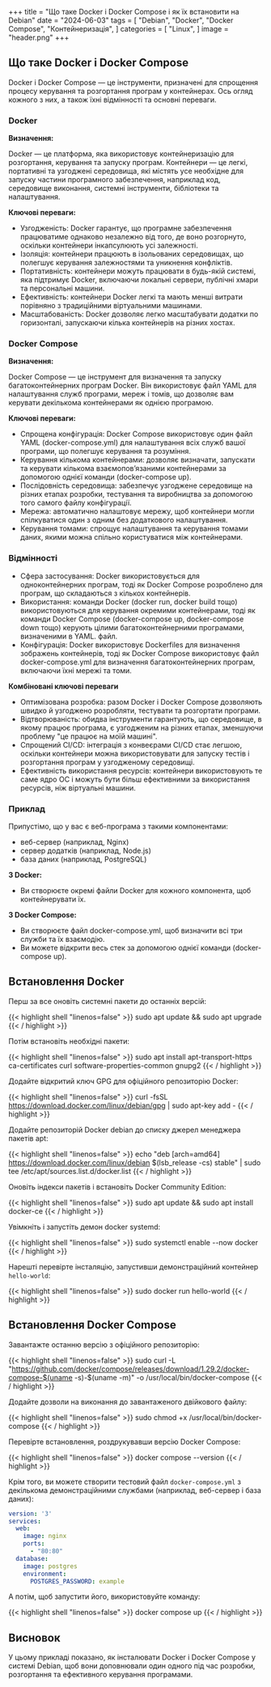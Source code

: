 +++
title = "Що таке Docker і Docker Compose і як їх встановити на Debian"
date = "2024-06-03"
tags = [
    "Debian",
    "Docker",
    "Docker Compose",
    "Контейнеризація",
]
categories = [
    "Linux",
]
image = "header.png"
+++

## Що таке Docker і Docker Compose

Docker і Docker Compose — це інструменти, призначені для спрощення процесу керування та розгортання програм у контейнерах. Ось огляд кожного з них, а також їхні відмінності та основні переваги.

### Docker

**Визначення:**

Docker — це платформа, яка використовує контейнеризацію для розгортання, керування та запуску програм. Контейнери — це легкі, портативні та узгоджені середовища, які містять усе необхідне для запуску частини програмного забезпечення, наприклад код, середовище виконання, системні інструменти, бібліотеки та налаштування.

**Ключові переваги:**

- Узгодженість: Docker гарантує, що програмне забезпечення працюватиме однаково незалежно від того, де воно розгорнуто, оскільки контейнери інкапсулюють усі залежності.
- Ізоляція: контейнери працюють в ізольованих середовищах, що полегшує керування залежностями та уникнення конфліктів.
- Портативність: контейнери можуть працювати в будь-якій системі, яка підтримує Docker, включаючи локальні сервери, публічні хмари та персональні машини.
- Ефективність: контейнери Docker легкі та мають менші витрати порівняно з традиційними віртуальними машинами.
- Масштабованість: Docker дозволяє легко масштабувати додатки по горизонталі, запускаючи кілька контейнерів на різних хостах.

### Docker Compose

**Визначення:**

Docker Compose — це інструмент для визначення та запуску багатоконтейнерних програм Docker. Він використовує файл YAML для налаштування служб програми, мереж і томів, що дозволяє вам керувати декількома контейнерами як однією програмою.

**Ключові переваги:**

- Спрощена конфігурація: Docker Compose використовує один файл YAML (docker-compose.yml) для налаштування всіх служб вашої програми, що полегшує керування та розуміння.
- Керування кількома контейнерами: дозволяє визначати, запускати та керувати кількома взаємопов’язаними контейнерами за допомогою однієї команди (docker-compose up).
- Послідовність середовища: забезпечує узгоджене середовище на різних етапах розробки, тестування та виробництва за допомогою того самого файлу конфігурації.
- Мережа: автоматично налаштовує мережу, щоб контейнери могли спілкуватися один з одним без додаткового налаштування.
- Керування томами: спрощує налаштування та керування томами даних, якими можна спільно користуватися між контейнерами.

### Відмінності

- Сфера застосування: Docker використовується для одноконтейнерних програм, тоді як Docker Compose розроблено для програм, що складаються з кількох контейнерів.
- Використання: команди Docker (docker run, docker build тощо) використовуються для керування окремими контейнерами, тоді як команди Docker Compose (docker-compose up, docker-compose down тощо) керують цілими багатоконтейнерними програмами, визначеними в YAML. файл.
- Конфігурація: Docker використовує Dockerfiles для визначення зображень контейнерів, тоді як Docker Compose використовує файл docker-compose.yml для визначення багатоконтейнерних програм, включаючи їхні мережі та томи.

**Комбіновані ключові переваги**

- Оптимізована розробка: разом Docker і Docker Compose дозволяють швидко й узгоджено розробляти, тестувати та розгортати програми.
- Відтворюваність: обидва інструменти гарантують, що середовище, в якому працює програма, є узгодженим на різних етапах, зменшуючи проблему "це працює на моїй машині".
- Спрощений CI/CD: інтеграція з конвеєрами CI/CD стає легшою, оскільки контейнери можна використовувати для запуску тестів і розгортання програм у узгодженому середовищі.
- Ефективність використання ресурсів: контейнери використовують те саме ядро ​​ОС і можуть бути більш ефективними за використання ресурсів, ніж віртуальні машини.

### Приклад

Припустімо, що у вас є веб-програма з такими компонентами:

- веб-сервер (наприклад, Nginx)
- сервер додатків (наприклад, Node.js)
- база даних (наприклад, PostgreSQL)

**З Docker:**

- Ви створюєте окремі файли Docker для кожного компонента, щоб контейнерувати їх.

**З Docker Compose:**

- Ви створюєте файл docker-compose.yml, щоб визначити всі три служби та їх взаємодію.
- Ви можете відкрити весь стек за допомогою однієї команди (docker-compose up).

## Встановлення Docker 

Перш за все оновіть системні пакети до останніх версій:

{{< highlight shell "linenos=false" >}}
sudo apt update && sudo apt upgrade
{{< / highlight >}}

Потім встановіть необхідні пакети:

{{< highlight shell "linenos=false" >}}
sudo apt install apt-transport-https ca-certificates curl software-properties-common gnupg2
{{< / highlight >}}

Додайте відкритий ключ GPG для офіційного репозиторію Docker:

{{< highlight shell "linenos=false" >}}
curl -fsSL https://download.docker.com/linux/debian/gpg | sudo apt-key add -
{{< / highlight >}}

Додайте репозиторій Docker debian до списку джерел менеджера пакетів apt:

{{< highlight shell "linenos=false" >}}
echo "deb [arch=amd64] https://download.docker.com/linux/debian $(lsb_release -cs) stable" | sudo tee /etc/apt/sources.list.d/docker.list
{{< / highlight >}}

Оновіть індекси пакетів і встановіть Docker Community Edition:

{{< highlight shell "linenos=false" >}}
sudo apt update && sudo apt install docker-ce
{{< / highlight >}}

Увімкніть і запустіть демон docker systemd:

{{< highlight shell "linenos=false" >}}
sudo systemctl enable --now docker
{{< / highlight >}}

Нарешті перевірте інсталяцію, запустивши демонстраційний контейнер `hello-world`:

{{< highlight shell "linenos=false" >}}
sudo docker run hello-world
{{< / highlight >}}

## Встановлення Docker Compose 

Завантажте останню версію з офіційного репозиторію:

{{< highlight shell "linenos=false" >}}
sudo curl -L "https://github.com/docker/compose/releases/download/1.29.2/docker-compose-$(uname -s)-$(uname -m)" -o /usr/local/bin/docker-compose
{{< / highlight >}}

Додайте дозволи на виконання до завантаженого двійкового файлу:

{{< highlight shell "linenos=false" >}}
sudo chmod +x /usr/local/bin/docker-compose
{{< / highlight >}}

Перевірте встановлення, роздрукувавши версію Docker Compose:

{{< highlight shell "linenos=false" >}}
docker compose --version
{{< / highlight >}}

Крім того, ви можете створити тестовий файл `docker-compose.yml` з декількома демонстраційними службами (наприклад, веб-сервер і база даних):

```yaml
version: '3'
services:
  web:
    image: nginx
    ports:
      - "80:80"
  database:
    image: postgres
    environment:
      POSTGRES_PASSWORD: example
```

А потім, щоб запустити його, використовуйте команду:

{{< highlight shell "linenos=false" >}}
docker compose up
{{< / highlight >}}

## Висновок

У цьому прикладі показано, як інсталювати Docker і Docker Compose у системі Debian, щоб вони доповнювали один одного під час розробки, розгортання та ефективного керування програмами.
